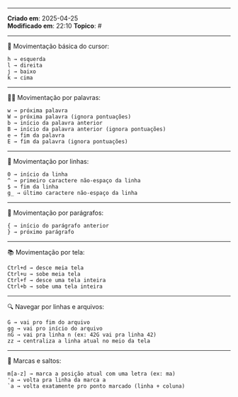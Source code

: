 ***
**Criado em**: 2025-04-25  
**Modificado em**: 22:10
**Topico**: #
***
🧭 Movimentação básica do cursor:

    h → esquerda
    l → direita
    j → baixo
    k → cima
***
🏃‍♂️ Movimentação por palavras:

    w → próxima palavra
    W → próxima palavra (ignora pontuações)
    b → início da palavra anterior
    B → início da palavra anterior (ignora pontuações)
    e → fim da palavra
    E → fim da palavra (ignora pontuações)
***
📄 Movimentação por linhas:
 
	0 → início da linha
    ^ → primeiro caractere não-espaço da linha
    $ → fim da linha
    g_ → último caractere não-espaço da linha
***
📜 Movimentação por parágrafos:

    { → início do parágrafo anterior
    } → próximo parágrafo
***
📚 Movimentação por tela:

    Ctrl+d → desce meia tela
    Ctrl+u → sobe meia tela
    Ctrl+f → desce uma tela inteira
    Ctrl+b → sobe uma tela inteira
***
🔍 Navegar por linhas e arquivos:
  
	G → vai pro fim do arquivo
    gg → vai pro início do arquivo
    nG → vai pra linha n (ex: 42G vai pra linha 42)
    zz → centraliza a linha atual no meio da tela
***
🔁 Marcas e saltos:

    m[a-z] → marca a posição atual com uma letra (ex: ma)
    'a → volta pra linha da marca a 
	`a → volta exatamente pro ponto marcado (linha + coluna)